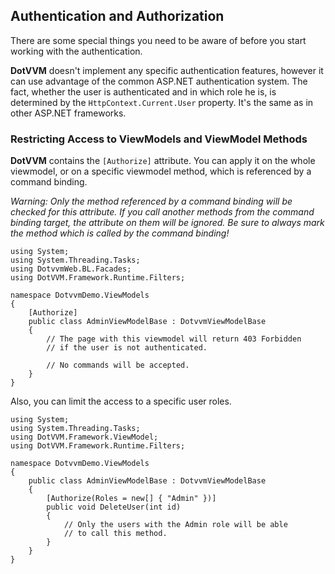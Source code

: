 ## Authentication and Authorization

There are some special things you need to be aware of before you start working 
with the authentication.

**DotVVM** doesn't implement any specific authentication features, however it 
can use advantage of the common ASP.NET authentication system. The fact, whether
the user is authenticated and in which role he is, is determined by the 
`HttpContext.Current.User` property. It's the same as in other ASP.NET frameworks.


### Restricting Access to ViewModels and ViewModel Methods

**DotVVM** contains the `[Authorize]` attribute. You can apply it on the whole 
viewmodel, or on a specific viewmodel method, which is referenced by a command binding.

_Warning: Only the method referenced by a command binding will be checked for this 
attribute. If you call another methods from the command binding target, the attribute
on them will be ignored. Be sure to always mark the method which is called by the command binding!_

```CSHARP
using System;
using System.Threading.Tasks;
using DotvvmWeb.BL.Facades;
using DotVVM.Framework.Runtime.Filters;

namespace DotvvmDemo.ViewModels
{
    [Authorize]
    public class AdminViewModelBase : DotvvmViewModelBase
    {
        // The page with this viewmodel will return 403 Forbidden
        // if the user is not authenticated.

        // No commands will be accepted.
    }
}
```

Also, you can limit the access to a specific user roles.

```CSHARP
using System;
using System.Threading.Tasks;
using DotVVM.Framework.ViewModel;
using DotVVM.Framework.Runtime.Filters;

namespace DotvvmDemo.ViewModels
{
    public class AdminViewModelBase : DotvvmViewModelBase
    {
        [Authorize(Roles = new[] { "Admin" })]
        public void DeleteUser(int id)
        {
            // Only the users with the Admin role will be able
            // to call this method.
        }
    }
}
```

